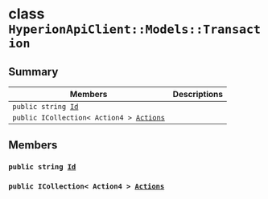 # class `HyperionApiClient::Models::Transaction` 

## Summary

 Members                        | Descriptions                                
--------------------------------|---------------------------------------------
`public string `[`Id`](#class_hyperion_api_client_1_1_models_1_1_transaction_1a186291c875988107b7ace745ea84d4ec) | 
`public ICollection< Action4 > `[`Actions`](#class_hyperion_api_client_1_1_models_1_1_transaction_1a27bcde5e5053d639c9d7c529e93dd89d) | 

## Members

### `public string `[`Id`](#class_hyperion_api_client_1_1_models_1_1_transaction_1a186291c875988107b7ace745ea84d4ec) 

### `public ICollection< Action4 > `[`Actions`](#class_hyperion_api_client_1_1_models_1_1_transaction_1a27bcde5e5053d639c9d7c529e93dd89d) 

